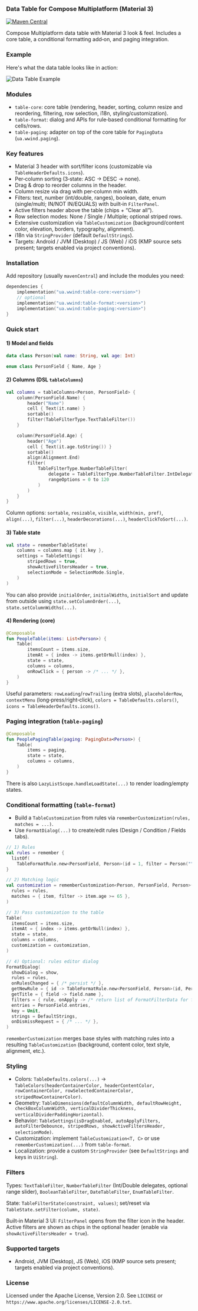 ### Data Table for Compose Multiplatform (Material 3)

[![Maven Central](https://img.shields.io/maven-central/v/ua.wwind/table-core)](https://central.sonatype.com/artifact/ua.wwind/table-core)

Compose Multiplatform data table with Material 3 look & feel. Includes a core table, a conditional formatting add‑on,
and paging integration.

### Example

Here's what the data table looks like in action:

![Data Table Example](docs/images/datatable-example.png)

### Modules

- `table-core`: core table (rendering, header, sorting, column resize and reordering, filtering, row selection, i18n,
  styling/customization).
- `table-format`: dialog and APIs for rule‑based conditional formatting for cells/rows.
- `table-paging`: adapter on top of the core table for `PagingData` (`ua.wwind.paging`).

### Key features

- Material 3 header with sort/filter icons (customizable via `TableHeaderDefaults.icons`).
- Per‑column sorting (3‑state: ASC → DESC → none).
- Drag & drop to reorder columns in the header.
- Column resize via drag with per‑column min width.
- Filters: text, number (int/double, ranges), boolean, date, enum (single/multi; IN/NOT IN/EQUALS) with built‑in
  `FilterPanel`.
- Active filters header above the table (chips + “Clear all”).
- Row selection modes: None / Single / Multiple; optional striped rows.
- Extensive customization via `TableCustomization` (background/content color, elevation, borders, typography,
  alignment).
- i18n via `StringProvider` (default `DefaultStrings`).
- Targets: Android / JVM (Desktop) / JS (Web) / iOS (KMP source sets present; targets enabled via project conventions).

### Installation

Add repository (usually `mavenCentral`) and include the modules you need:

```kotlin
dependencies {
    implementation("ua.wwind:table-core:<version>")
    // optional
    implementation("ua.wwind:table-format:<version>")
    implementation("ua.wwind:table-paging:<version>")
}
```

### Quick start

#### 1) Model and fields

```kotlin
data class Person(val name: String, val age: Int)

enum class PersonField { Name, Age }
```

#### 2) Columns (DSL `tableColumns`)

```kotlin
val columns = tableColumns<Person, PersonField> {
    column(PersonField.Name) {
        header("Name")
        cell { Text(it.name) }
        sortable()
        filter(TableFilterType.TextTableFilter())
    }

    column(PersonField.Age) {
        header("Age")
        cell { Text(it.age.toString()) }
        sortable()
        align(Alignment.End)
        filter(
            TableFilterType.NumberTableFilter(
                delegate = TableFilterType.NumberTableFilter.IntDelegate,
                rangeOptions = 0 to 120
            )
        )
    }
}
```

Column options: `sortable`, `resizable`, `visible`, `width(min, pref)`, `align(...)`, `filter(...)`,
`headerDecorations(...)`, `headerClickToSort(...)`.

#### 3) Table state

```kotlin
val state = rememberTableState(
    columns = columns.map { it.key },
    settings = TableSettings(
        stripedRows = true,
        showActiveFiltersHeader = true,
        selectionMode = SelectionMode.Single,
    )
)
```

You can also provide `initialOrder`, `initialWidths`, `initialSort` and update from outside using
`state.setColumnOrder(...)`, `state.setColumnWidths(...)`.

#### 4) Rendering (core)

```kotlin
@Composable
fun PeopleTable(items: List<Person>) {
    Table(
        itemsCount = items.size,
        itemAt = { index -> items.getOrNull(index) },
        state = state,
        columns = columns,
        onRowClick = { person -> /* ... */ },
    )
}
```

Useful parameters: `rowLeading`/`rowTrailing` (extra slots), `placeholderRow`, `contextMenu` (long‑press/right‑click),
`colors = TableDefaults.colors()`, `icons = TableHeaderDefaults.icons()`.

### Paging integration (`table-paging`)

```kotlin
@Composable
fun PeoplePagingTable(paging: PagingData<Person>) {
    Table(
        items = paging,
        state = state,
        columns = columns,
    )
}
```

There is also `LazyListScope.handleLoadState(...)` to render loading/empty states.

### Conditional formatting (`table-format`)

- Build a `TableCustomization` from rules via `rememberCustomization(rules, matches = ...)`.
- Use `FormatDialog(...)` to create/edit rules (Design / Condition / Fields tabs).

```kotlin
// 1) Rules
val rules = remember {
  listOf(
    TableFormatRule.new<PersonField, Person>(id = 1, filter = Person("", 0)))
}

// 2) Matching logic
val customization = rememberCustomization<Person, PersonField, Person>(
  rules = rules,
  matches = { item, filter -> item.age >= 65 },
)

// 3) Pass customization to the table
Table(
  itemsCount = items.size,
  itemAt = { index -> items.getOrNull(index) },
  state = state,
  columns = columns,
  customization = customization,
)

// 4) Optional: rules editor dialog
FormatDialog(
  showDialog = show,
  rules = rules,
  onRulesChanged = { /* persist */ },
  getNewRule = { id -> TableFormatRule.new<PersonField, Person>(id, Person("", 0)) },
  getTitle = { field -> field.name },
  filters = { rule, onApply -> /* return list of FormatFilterData for fields */ emptyList() },
  entries = PersonField.entries,
  key = Unit,
  strings = DefaultStrings,
  onDismissRequest = { /* ... */ },
)
```

`rememberCustomization` merges base styles with matching rules into a resulting `TableCustomization` (background,
content color, text style, alignment, etc.).

### Styling

- Colors: `TableDefaults.colors(...)` →
  `TableColors(headerContainerColor, headerContentColor, rowContainerColor, rowSelectedContainerColor, stripedRowContainerColor)`.
- Geometry:
  `TableDimensions(defaultColumnWidth, defaultRowHeight, checkBoxColumnWidth, verticalDividerThickness, verticalDividerPaddingHorizontal)`.
- Behavior:
  `TableSettings(isDragEnabled, autoApplyFilters, autoFilterDebounce, stripedRows, showActiveFiltersHeader, selectionMode)`.
- Customization: implement `TableCustomization<T, C>` or use `rememberCustomization(...)` from `table-format`.
- Localization: provide a custom `StringProvider` (see `DefaultStrings` and keys in `UiString`).

### Filters

Types: `TextTableFilter`, `NumberTableFilter` (Int/Double delegates, optional range slider), `BooleanTableFilter`,
`DateTableFilter`, `EnumTableFilter`.

State: `TableFilterState(constraint, values)`; set/reset via `TableState.setFilter(column, state)`.

Built‑in Material 3 UI: `FilterPanel` opens from the filter icon in the header. Active filters are shown as chips in the
optional header (enable via `showActiveFiltersHeader = true`).

### Supported targets

- Android, JVM (Desktop), JS (Web), iOS (KMP source sets present; targets enabled via project conventions).

### License

Licensed under the Apache License, Version 2.0. See `LICENSE` or `https://www.apache.org/licenses/LICENSE-2.0.txt`.
